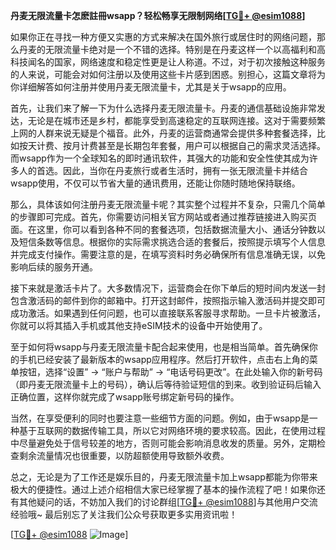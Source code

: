 **丹麦无限流量卡怎麽註冊wsapp？轻松畅享无限制网络[[TG💪+ @esim1088](https://t.me/s/esim1088)]**

如果你正在寻找一种方便又实惠的方式来解决在国外旅行或居住时的网络问题，那么丹麦的无限流量卡绝对是一个不错的选择。特别是在丹麦这样一个以高福利和高科技闻名的国家，网络速度和稳定性更是让人称道。不过，对于初次接触这种服务的人来说，可能会对如何注册以及使用这些卡片感到困惑。别担心，这篇文章将为你详细解答如何注册并使用丹麦无限流量卡，尤其是关于wsapp的应用。

首先，让我们来了解一下为什么选择丹麦无限流量卡。丹麦的通信基础设施非常发达，无论是在城市还是乡村，都能享受到高速稳定的互联网连接。这对于需要频繁上网的人群来说无疑是个福音。此外，丹麦的运营商通常会提供多种套餐选择，比如按天计费、按月计费甚至是长期包年套餐，用户可以根据自己的需求灵活选择。而wsapp作为一个全球知名的即时通讯软件，其强大的功能和安全性使其成为许多人的首选。因此，当你在丹麦旅行或者生活时，拥有一张无限流量卡并结合wsapp使用，不仅可以节省大量的通讯费用，还能让你随时随地保持联络。

那么，具体该如何注册丹麦无限流量卡呢？其实整个过程并不复杂，只需几个简单的步骤即可完成。首先，你需要访问相关官方网站或者通过推荐链接进入购买页面。在这里，你可以看到各种不同的套餐选项，包括数据流量大小、通话分钟数以及短信条数等信息。根据你的实际需求挑选合适的套餐后，按照提示填写个人信息并完成支付操作。需要注意的是，在填写资料时务必确保所有信息准确无误，以免影响后续的服务开通。

接下来就是激活卡片了。大多数情况下，运营商会在你下单后的短时间内发送一封包含激活码的邮件到你的邮箱中。打开这封邮件，按照指示输入激活码并提交即可成功激活。如果遇到任何问题，也可以直接联系客服寻求帮助。一旦卡片被激活，你就可以将其插入手机或其他支持eSIM技术的设备中开始使用了。

至于如何将wsapp与丹麦无限流量卡配合起来使用，也是相当简单。首先确保你的手机已经安装了最新版本的wsapp应用程序。然后打开软件，点击右上角的菜单按钮，选择“设置” -> “账户与帮助” -> “电话号码更改”。在此处输入你的新号码（即丹麦无限流量卡上的号码），确认后等待验证短信的到来。收到验证码后输入正确位置，这样你就完成了wsapp账号绑定新号码的操作。

当然，在享受便利的同时也要注意一些细节方面的问题。例如，由于wsapp是一种基于互联网的数据传输工具，所以它对网络环境的要求较高。因此，在使用过程中尽量避免处于信号较差的地方，否则可能会影响消息收发的质量。另外，定期检查剩余流量情况也很重要，以防超额使用导致额外收费。

总之，无论是为了工作还是娱乐目的，丹麦无限流量卡加上wsapp都能为你带来极大的便捷性。通过上述介绍相信大家已经掌握了基本的操作流程了吧！如果你还有其他疑问的话，不妨加入我们的讨论群组[[TG💪+ @esim1088](https://t.me/s/esim1088)]与其他用户交流经验哦~ 最后别忘了关注我们公众号获取更多实用资讯啦！

[[TG💪+ @esim1088](https://t.me/s/esim1088) ![Image](https://i.postimg.cc/4NQfJmqS/Snipaste-2025-05-13-00-14-12.png)]